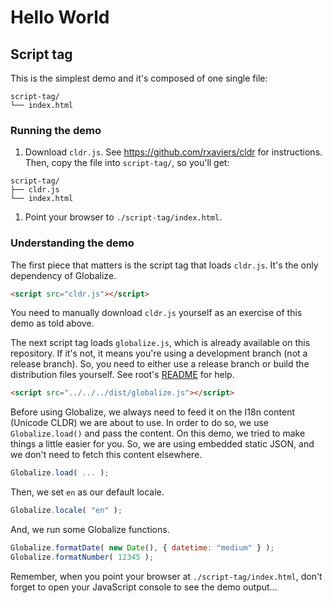 # Hello World

## Script tag

This is the simplest demo and it's composed of one single file:

```
script-tag/
└── index.html
```

### Running the demo

1. Download `cldr.js`. See https://github.com/rxaviers/cldr for instructions. Then, copy the file into `script-tag/`, so you'll get:

```
script-tag/
├── cldr.js
└── index.html
```

1. Point your browser to `./script-tag/index.html`.

### Understanding the demo

The first piece that matters is the script tag that loads `cldr.js`. It's the
only dependency of Globalize.

```html
<script src="cldr.js"></script>
```

You need to manually download `cldr.js` yourself as an exercise of this demo as
told above.

The next script tag loads `globalize.js`, which is already available on this
repository. If it's not, it means you're using a development branch (not a
release branch). So, you need to either use a release branch or build the
distribution files yourself. See root's [README](../../README.md) for help.

```html
<script src="../../../dist/globalize.js"></script>
```

Before using Globalize, we always need to feed it on the I18n content (Unicode
CLDR) we are about to use. In order to do so, we use `Globalize.load()` and pass
the content. On this demo, we tried to make things a little easier for you.
So, we are using embedded static JSON, and we don't need to fetch this content
elsewhere.

```javascript
Globalize.load( ... );
```

Then, we set `en` as our default locale.

```javascript
Globalize.locale( "en" );
```

And, we run some Globalize functions.

```javascript
Globalize.formatDate( new Date(), { datetime: "medium" } );
Globalize.formatNumber( 12345 );
```

Remember, when you point your browser at `./script-tag/index.html`, don't forget
to open your JavaScript console to see the demo output...

